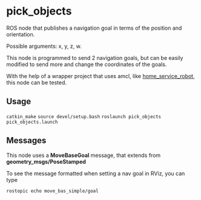 # pick_objects

ROS node that publishes a navigation goal in terms of the position and orientation.

Possible arguments: x, y, z, w.

This node is programmed to send 2 navigation goals, but can be easily modified to send more and change the coordinates of the goals.

With the help of a wrapper project that uses amcl, like [home_service_robot](https://github.com/danibyay/home_service_robot), this node can be tested.


## Usage

`catkin_make`
`source devel/setup.bash`
`roslaunch pick_objects pick_objects.launch`


## Messages

This node uses a **MoveBaseGoal** message, that extends from **geometry_msgs/PoseStamped**

To see the message formatted when setting a nav goal in RViz, you can type

`rostopic echo move_bas_simple/goal`
